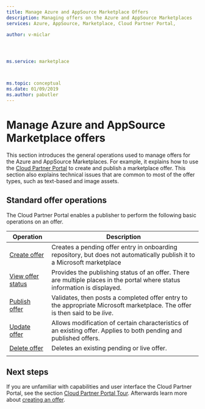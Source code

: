 ```yaml
---
title: Manage Azure and AppSource Marketplace Offers  
description: Managing offers on the Azure and AppSource Marketplaces
services: Azure, AppSource, Marketplace, Cloud Partner Portal, 

author: v-miclar




ms.service: marketplace



ms.topic: conceptual
ms.date: 01/09/2019
ms.author: pabutler
---
```


# Manage Azure and AppSource Marketplace offers

This section introduces the general operations used to manage offers for the Azure and AppSource Marketplaces.  For example, it explains how to use the [Cloud Partner Portal](https://cloudpartner.azure.com/) to create and publish a marketplace offer.  This section also explains technical issues that are common to most of the offer types, such as text-based and image assets.


## Standard offer operations

The Cloud Partner Portal enables a publisher to perform the following basic operations on an offer.

|     Operation      |  Description                                           |
|     ---------      |  -----------                                           |
| [Create offer](./cpp-create-offer.md)   | Creates a pending offer entry in onboarding repository, but does not automatically publish it to a Microsoft marketplace | 
| [View offer status](./cpp-view-status-offer.md)   | Provides the publishing status of an offer.  There are multiple places in the portal where status information is displayed. |
| [Publish offer](./cpp-publish-offer.md) | Validates, then posts a completed offer entry to the appropriate Microsoft marketplace.  The offer is then said to be *live*. |
| [Update offer](./cpp-update-offer.md)   | Allows modification of certain characteristics of an existing offer.  Applies to both pending and published offers. |
| [Delete offer](./cpp-delete-offer.md)   | Deletes an existing pending or live offer.  | 
|  |  |
  

## Next steps

If you are unfamiliar with capabilities and user interface the Cloud Partner Portal, see the section [Cloud Partner Portal Tour](../portal-tour/cpp-portal-tour.md).  Afterwards learn more about [creating an offer](./cpp-create-offer.md).
